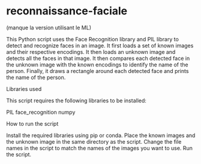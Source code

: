 # reconnaissance-faciale

(manque la version utilisant le ML)

This Python script uses the Face Recognition library and PIL library to detect and recognize faces in an image. It first loads a set of known images and their respective encodings. It then loads an unknown image and detects all the faces in that image. It then compares each detected face in the unknown image with the known encodings to identify the name of the person. Finally, it draws a rectangle around each detected face and prints the name of the person.

Libraries used

This script requires the following libraries to be installed:

PIL
face_recognition
numpy


How to run the script


Install the required libraries using pip or conda.
Place the known images and the unknown image in the same directory as the script.
Change the file names in the script to match the names of the images you want to use.
Run the script.
